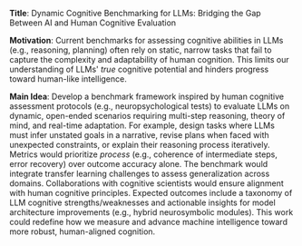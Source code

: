 **Title**: Dynamic Cognitive Benchmarking for LLMs: Bridging the Gap Between AI and Human Cognitive Evaluation  

**Motivation**: Current benchmarks for assessing cognitive abilities in LLMs (e.g., reasoning, planning) often rely on static, narrow tasks that fail to capture the complexity and adaptability of human cognition. This limits our understanding of LLMs' *true* cognitive potential and hinders progress toward human-like intelligence.  

**Main Idea**: Develop a benchmark framework inspired by human cognitive assessment protocols (e.g., neuropsychological tests) to evaluate LLMs on dynamic, open-ended scenarios requiring multi-step reasoning, theory of mind, and real-time adaptation. For example, design tasks where LLMs must infer unstated goals in a narrative, revise plans when faced with unexpected constraints, or explain their reasoning process iteratively. Metrics would prioritize *process* (e.g., coherence of intermediate steps, error recovery) over outcome accuracy alone. The benchmark would integrate transfer learning challenges to assess generalization across domains. Collaborations with cognitive scientists would ensure alignment with human cognitive principles. Expected outcomes include a taxonomy of LLM cognitive strengths/weaknesses and actionable insights for model architecture improvements (e.g., hybrid neurosymbolic modules). This work could redefine how we measure and advance machine intelligence toward more robust, human-aligned cognition.